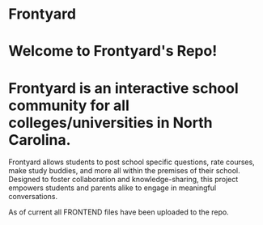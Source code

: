 # Frontyard
# Welcome to Frontyard's Repo! 
# Frontyard is an interactive school community for all colleges/universities in North Carolina. 
Frontyard allows students to post school specific questions, rate courses, make study buddies, and more all within the premises of their school.
Designed to foster collaboration and knowledge-sharing, this project empowers students and parents alike to engage in meaningful conversations.

As of current all FRONTEND files have been uploaded to the repo.
